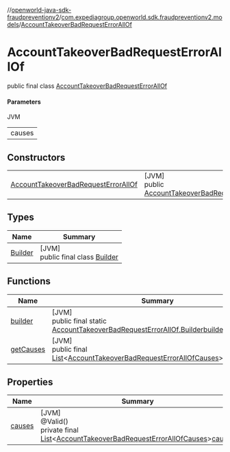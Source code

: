 //[openworld-java-sdk-fraudpreventionv2](../../../index.md)/[com.expediagroup.openworld.sdk.fraudpreventionv2.models](../index.md)/[AccountTakeoverBadRequestErrorAllOf](index.md)

# AccountTakeoverBadRequestErrorAllOf

public final class [AccountTakeoverBadRequestErrorAllOf](index.md)

#### Parameters

JVM

| |
|---|
| causes |

## Constructors

| | |
|---|---|
| [AccountTakeoverBadRequestErrorAllOf](-account-takeover-bad-request-error-all-of.md) | [JVM]<br>public [AccountTakeoverBadRequestErrorAllOf](index.md)[AccountTakeoverBadRequestErrorAllOf](-account-takeover-bad-request-error-all-of.md)([List](https://docs.oracle.com/javase/8/docs/api/java/util/List.html)&lt;[AccountTakeoverBadRequestErrorAllOfCauses](../-account-takeover-bad-request-error-all-of-causes/index.md)&gt;causes) |

## Types

| Name | Summary |
|---|---|
| [Builder](-builder/index.md) | [JVM]<br>public final class [Builder](-builder/index.md) |

## Functions

| Name | Summary |
|---|---|
| [builder](builder.md) | [JVM]<br>public final static [AccountTakeoverBadRequestErrorAllOf.Builder](-builder/index.md)[builder](builder.md)() |
| [getCauses](get-causes.md) | [JVM]<br>public final [List](https://docs.oracle.com/javase/8/docs/api/java/util/List.html)&lt;[AccountTakeoverBadRequestErrorAllOfCauses](../-account-takeover-bad-request-error-all-of-causes/index.md)&gt;[getCauses](get-causes.md)() |

## Properties

| Name | Summary |
|---|---|
| [causes](index.md#-209074481%2FProperties%2F-1883119931) | [JVM]<br>@Valid()<br>private final [List](https://docs.oracle.com/javase/8/docs/api/java/util/List.html)&lt;[AccountTakeoverBadRequestErrorAllOfCauses](../-account-takeover-bad-request-error-all-of-causes/index.md)&gt;[causes](index.md#-209074481%2FProperties%2F-1883119931) |
